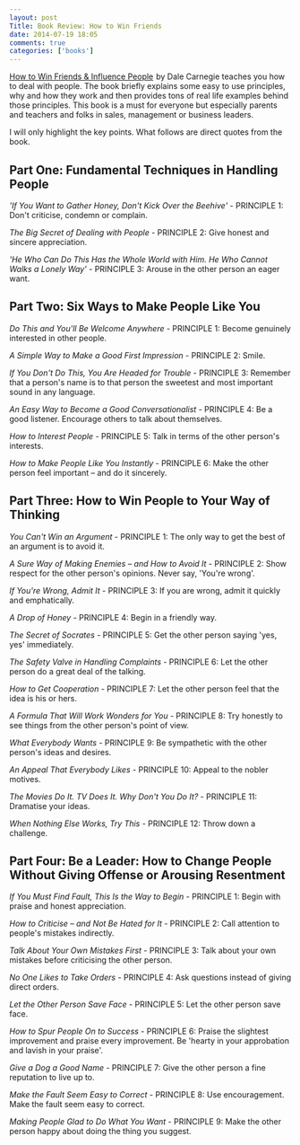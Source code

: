 ```yaml
---
layout: post
Title: Book Review: How to Win Friends
date: 2014-07-19 18:05
comments: true
categories: ['books']
---
```


<a href="http://www.amazon.com/gp/product/0091906350/ref=as_li_tl?ie=UTF8&camp=1789&creative=390957&creativeASIN=0091906350&linkCode=as2&tag=atodorovorg-20&linkId=Q2DBNO4UJBZ6HQX2">How to Win Friends & Influence People</a><img src="http://ir-na.amazon-adsystem.com/e/ir?t=atodorovorg-20&l=as2&o=1&a=0091906350" width="1" height="1" border="0" alt="" style="border:none !important; margin:0px !important;" />
by Dale Carnegie teaches you how to deal with people. The book briefly explains
some easy to use principles, why and how they work and then provides tons of
real life examples behind those principles. This book is a must for everyone but
especially parents and teachers and folks in sales, management or business leaders.


I will only highlight the key points. What follows are direct quotes from the book.


Part One: Fundamental Techniques in Handling People
---------------------------------------------------

*'If You Want to Gather Honey, Don't Kick Over the Beehive'* - PRINCIPLE 1: Don't criticise, condemn or complain.

*The Big Secret of Dealing with People* - PRINCIPLE 2: Give honest and sincere appreciation.

*'He Who Can Do This Has the Whole World with Him. He Who Cannot Walks a Lonely Way'* - 
PRINCIPLE 3: Arouse in the other person an eager want.


Part Two: Six Ways to Make People Like You
-------------------------------------------

*Do This and You'll Be Welcome Anywhere* - PRINCIPLE 1: Become genuinely interested in other people.

*A Simple Way to Make a Good First Impression* - PRINCIPLE 2: Smile.

*If You Don't Do This, You Are Headed for Trouble* - PRINCIPLE 3: 
Remember that a person's name is to that person the sweetest and most important sound in any language.

*An Easy Way to Become a Good Conversationalist* - PRINCIPLE 4: Be a good listener. 
Encourage others to talk about themselves.

*How to Interest People* - PRINCIPLE 5: Talk in terms of the other person's interests.

*How to Make People Like You Instantly* - PRINCIPLE 6: Make the other person feel important – and do it sincerely.


Part Three: How to Win People to Your Way of Thinking
------------------------------------------------------

*You Can't Win an Argument* - PRINCIPLE 1: The only way to get the best of an argument is to avoid it.

*A Sure Way of Making Enemies – and How to Avoid It* - PRINCIPLE 2: Show respect for the other person's opinions.
Never say, 'You're wrong'.

*If You're Wrong, Admit It* - PRINCIPLE 3: If you are wrong, admit it quickly and emphatically.

*A Drop of Honey* - PRINCIPLE 4: Begin in a friendly way.

*The Secret of Socrates* - PRINCIPLE 5: Get the other person saying 'yes, yes' immediately.

*The Safety Valve in Handling Complaints* - PRINCIPLE 6: Let the other person do a great deal of the talking.

*How to Get Cooperation* - PRINCIPLE 7: Let the other person feel that the idea is his or hers.

*A Formula That Will Work Wonders for You* - PRINCIPLE 8: Try honestly to see things from the other person's point of view.

*What Everybody Wants* - PRINCIPLE 9: Be sympathetic with the other person's ideas and desires.

*An Appeal That Everybody Likes* - PRINCIPLE 10: Appeal to the nobler motives.

*The Movies Do It. TV Does It. Why Don't You Do It?* - PRINCIPLE 11: Dramatise your ideas.

*When Nothing Else Works, Try This* - PRINCIPLE 12: Throw down a challenge.



Part Four: Be a Leader: How to Change People Without Giving Offense or Arousing Resentment
-------------------------------------------------------------------------------------------


*If You Must Find Fault, This Is the Way to Begin* - PRINCIPLE 1: Begin with praise and honest appreciation.

*How to Criticise – and Not Be Hated for It* - PRINCIPLE 2: Call attention to people's mistakes indirectly.

*Talk About Your Own Mistakes First* - PRINCIPLE 3: Talk about your own mistakes before criticising the other person.

*No One Likes to Take Orders* - PRINCIPLE 4: Ask questions instead of giving direct orders.

*Let the Other Person Save Face* - PRINCIPLE 5: Let the other person save face.

*How to Spur People On to Success* - PRINCIPLE 6: Praise the slightest improvement and 
praise every improvement. Be 'hearty in your approbation and lavish in your praise'.

*Give a Dog a Good Name* - PRINCIPLE 7: Give the other person a fine reputation to live up to.

*Make the Fault Seem Easy to Correct* - PRINCIPLE 8: Use encouragement. Make the fault seem easy to correct.

*Making People Glad to Do What You Want* - PRINCIPLE 9: Make the other person happy about doing the thing you suggest.

